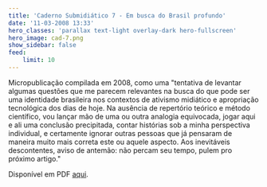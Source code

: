 ```yaml
---
title: 'Caderno Submidiático 7 - Em busca do Brasil profundo'
date: '11-03-2008 13:33'
hero_classes: 'parallax text-light overlay-dark hero-fullscreen'
hero_image: cad-7.png
show_sidebar: false
feed:
    limit: 10
---
```


Micropublicação compilada em 2008, como uma "tentativa de levantar algumas questões que me parecem relevantes na busca do que pode ser uma identidade brasileira nos contextos de ativismo midiático e apropriação tecnológica dos dias de hoje. Na ausência de repertório teórico e método científico, vou lançar mão de uma ou outra analogia equivocada, jogar aqui e ali uma conclusão precipitada, contar histórias sob a minha perspectiva individual, e certamente ignorar outras pessoas que já pensaram de maneira muito mais correta este ou aquele aspecto. Aos inevitáveis descontentes, aviso de antemão: não percam seu tempo, pulem pro próximo artigo."

Disponível em PDF [aqui](https://efeefe-arquivo.github.io/sites/efeefe.no-ip.org/files/midia/caderno_07/index.pdf).